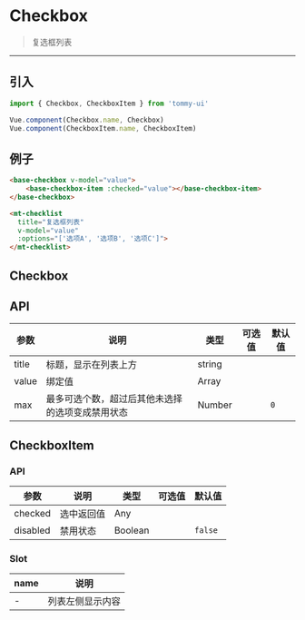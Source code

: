 # Checkbox

> 复选框列表

-------------

## 引入

```javascript
import { Checkbox, CheckboxItem } from 'tommy-ui'

Vue.component(Checkbox.name, Checkbox)
Vue.component(CheckboxItem.name, CheckboxItem)
```

## 例子

```html
<base-checkbox v-model="value">
    <base-checkbox-item :checked="value"></base-checkbox-item>
</base-checkbox>

<mt-checklist
  title="复选框列表"
  v-model="value"
  :options="['选项A', '选项B', '选项C']">
</mt-checklist>
```

## Checkbox

## API

| 参数 | 说明 | 类型 | 可选值 | 默认值 |
|------|-------|---------|-------|--------|
|title | 标题，显示在列表上方 | string | | |
|value | 绑定值 | Array | | |
|max| 最多可选个数，超过后其他未选择的选项变成禁用状态 | Number | | `0` |

## CheckboxItem

### API

| 参数 | 说明 | 类型 | 可选值 | 默认值 |
|------|-------|---------|-------|--------|
|checked | 选中返回值 | Any | | |
| disabled | 禁用状态 | Boolean | | `false` |

### Slot

| name | 说明 |
|-------|----------|
| - | 列表左侧显示内容 |
